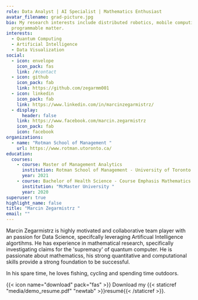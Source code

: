 ```yaml
---
role: Data Analyst | AI Specialist | Mathematics Enthusiast
avatar_filename: grad-picture.jpg
bio: My research interests include distributed robotics, mobile computing and
  programmable matter.
interests:
  - Quantum Computing
  - Artificial Intelligence
  - Data Visualization
social:
  - icon: envelope
    icon_pack: fas
    link: /#contact
  - icon: github
    icon_pack: fab
    link: https://github.com/zegarmm001
  - icon: linkedin
    icon_pack: fab
    link: https://www.linkedin.com/in/marcinzegarmistrz/
  - display:
      header: false
    link: https://www.facebook.com/marcin.zegarmistrz
    icon_pack: fab
    icon: facebook
organizations:
  - name: "Rotman School of Management "
    url: https://www.rotman.utoronto.ca/
education:
  courses:
    - course: Master of Management Analytics
      institution: Rotman School of Management - University of Toronto
      year: 2021
    - course: Bachelor of Health Science - Course Emphasis Mathematics
      institution: "McMaster University "
      year: 2020
superuser: true
highlight_name: false
title: "Marcin Zegarmistrz "
email: ""
---
```

Marcin Zegarmistrz is highly motivated and collaborative team player with an passion for Data Science, specifcally leveraging Artificual Intelligence algortihms. He has experience in mathematical research, specifically investigating claims for the 'supremacy' of quantum computer. He is passionate about mathematicss, his strong quantitative and computational skills provide a strong foundation to be successful.

In his spare time, he loves fishing, cycling and spending time outdoors.

{{< icon name="download" pack="fas" >}} Download my {{< staticref "media/demo_resume.pdf" "newtab" >}}resumé{{< /staticref >}}.